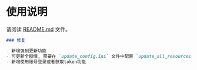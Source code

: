 # 使用说明

请阅读 [README.md](README.md) 文件。


```markdown
### 修复

- 新增强制更新功能
- 可更新全剧情, 需要在 `update_config.ini` 文件中配置 `update_all_resources` 为 `true` 或者 `1`
- 新增使用账号登录或者获取token功能

```
